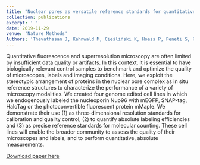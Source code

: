 ```yaml
---
title: "Nuclear pores as versatile reference standards for quantitative superresolution microscopy"
collection: publications
excerpt: ' '
date: 2019-11-29
venue: 'Nature Methods'
Authors: 'Thevathasan J, Kahnwald M, Cieśliński K, Hoess P, Peneti S, Reitberger M, Heid D, Kasuba K, Hoerner S, Li Y, Wu Y, Mund M, Matti U, Pereira P, Henriques R, Nijmeijer B, Kueblbeck M, Sabinina V, Ellenberg J, Ries J(2019). &quot;Nuclear pores as versatile reference standards for quantitative superresolution microscopy &quot; <i>Nature Methods</i>. 16(10).'
---
```

Quantitative fluorescence and superresolution microscopy are often limited by insufficient data quality or artifacts. In this context, it is essential to have biologically relevant control samples to benchmark and optimize the quality of microscopes, labels and imaging conditions. Here, we exploit the stereotypic arrangement of proteins in the nuclear pore complex as in situ reference structures to characterize the performance of a variety of microscopy modalities. We created four genome edited cell lines in which we endogenously labeled the nucleoporin Nup96 with mEGFP, SNAP-tag, HaloTag or the photoconvertible fluorescent protein mMaple. We demonstrate their use (1) as three-dimensional resolution standards for calibration and quality control, (2) to quantify absolute labeling efficiencies and (3) as precise reference standards for molecular counting. These cell lines will enable the broader community to assess the quality of their microscopes and labels, and to perform quantitative, absolute measurements.

[Download paper here](http://li-lab-sustech.github.io/files/paper8.pdf)
